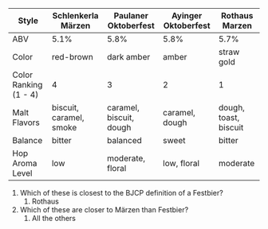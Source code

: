 | Style | Schlenkerla Märzen | Paulaner Oktoberfest | Ayinger Oktoberfest | Rothaus Marzen |
|--|--|--|--|--|
| ABV | 5.1% | 5.8% | 5.8% | 5.7%
| Color | red-brown | dark amber | amber | straw gold
| Color Ranking (1 - 4) | 4 | 3 | 2 | 1
| Malt Flavors | biscuit, caramel, smoke | caramel, biscuit, dough | caramel, dough | dough, toast, biscuit
| Balance | bitter | balanced | sweet | bitter
| Hop Aroma Level | low | moderate, floral | low, floral | moderate

1. Which of these is closest to the BJCP definition of a Festbier?
	1. Rothaus
2. Which of these are closer to Märzen than Festbier?
	1. All the others
